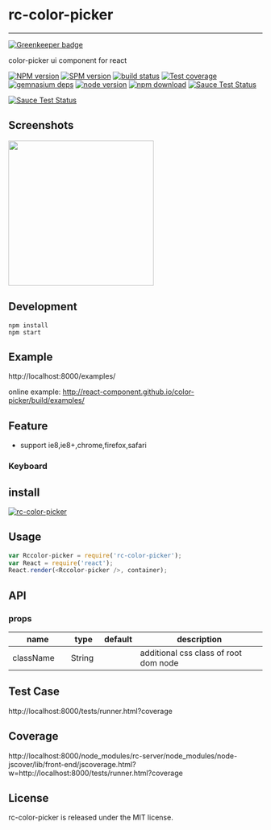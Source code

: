 # rc-color-picker
---

[![Greenkeeper badge](https://badges.greenkeeper.io/noyobo/color-picker.svg)](https://greenkeeper.io/)

color-picker ui component for react

[![NPM version][npm-image]][npm-url]
[![SPM version](http://spmjs.io/badge/rc-color-picker)](http://spmjs.io/package/rc-color-picker)
[![build status][travis-image]][travis-url]
[![Test coverage][coveralls-image]][coveralls-url]
[![gemnasium deps][gemnasium-image]][gemnasium-url]
[![node version][node-image]][node-url]
[![npm download][download-image]][download-url]
[![Sauce Test Status](https://saucelabs.com/buildstatus/rc-color-picker)](https://saucelabs.com/u/rc-color-picker)

[![Sauce Test Status](https://saucelabs.com/browser-matrix/rc-color-picker.svg)](https://saucelabs.com/u/rc-color-picker)

[npm-image]: http://img.shields.io/npm/v/rc-color-picker.svg?style=flat-square
[npm-url]: http://npmjs.org/package/rc-color-picker
[travis-image]: https://img.shields.io/travis/react-component/color-picker.svg?style=flat-square
[travis-url]: https://travis-ci.org/react-component/color-picker
[coveralls-image]: https://img.shields.io/coveralls/react-component/color-picker.svg?style=flat-square
[coveralls-url]: https://coveralls.io/r/react-component/color-picker?branch=master
[gemnasium-image]: http://img.shields.io/gemnasium/react-component/color-picker.svg?style=flat-square
[gemnasium-url]: https://gemnasium.com/react-component/color-picker
[node-image]: https://img.shields.io/badge/node.js-%3E=_0.10-green.svg?style=flat-square
[node-url]: http://nodejs.org/download/
[download-image]: https://img.shields.io/npm/dm/rc-color-picker.svg?style=flat-square
[download-url]: https://npmjs.org/package/rc-color-picker

## Screenshots

<img src="http://gtms02.alicdn.com/tps/i2/TB1luFKHXXXXXb3XXXXl4OqLpXX-574-596.png" width="288"/>


## Development

```
npm install
npm start
```

## Example

http://localhost:8000/examples/

online example: http://react-component.github.io/color-picker/build/examples/


## Feature

* support ie8,ie8+,chrome,firefox,safari

### Keyboard



## install

[![rc-color-picker](https://nodei.co/npm/rc-color-picker.png)](https://npmjs.org/package/rc-color-picker)

## Usage

```js
var Rccolor-picker = require('rc-color-picker');
var React = require('react');
React.render(<Rccolor-picker />, container);
```

## API

### props

<table class="table table-bordered table-striped">
    <thead>
    <tr>
        <th style="width: 100px;">name</th>
        <th style="width: 50px;">type</th>
        <th style="width: 50px;">default</th>
        <th>description</th>
    </tr>
    </thead>
    <tbody>
        <tr>
          <td>className</td>
          <td>String</td>
          <td></td>
          <td>additional css class of root dom node</td>
        </tr>
    </tbody>
</table>


## Test Case

http://localhost:8000/tests/runner.html?coverage

## Coverage

http://localhost:8000/node_modules/rc-server/node_modules/node-jscover/lib/front-end/jscoverage.html?w=http://localhost:8000/tests/runner.html?coverage

## License

rc-color-picker is released under the MIT license.
